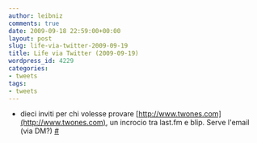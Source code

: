 ```yaml
---
author: leibniz
comments: true
date: 2009-09-18 22:59:00+00:00
layout: post
slug: life-via-twitter-2009-09-19
title: Life via Twitter (2009-09-19)
wordpress_id: 4229
categories:
- tweets
tags:
- tweets
---
```



	
  * dieci inviti per chi volesse provare [http://www.twones.com](http://www.twones.com), un incrocio tra last.fm e blip. Serve l'email (via DM?) [#](http://twitter.com/leibniz/statuses/4072826325)


